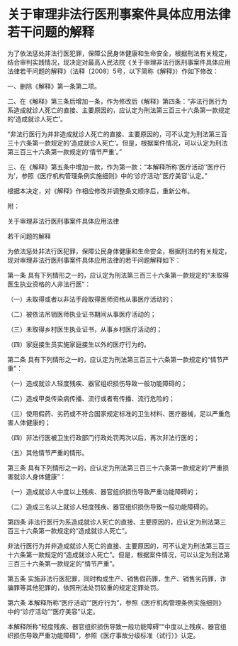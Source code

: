 # 关于审理非法行医刑事案件具体应用法律若干问题的解释

为了依法惩处非法行医犯罪，保障公民身体健康和生命安全，根据刑法有关规定，结合审判实践情况，现决定对最高人民法院《关于审理非法行医刑事案件具体应用法律若干问题的解释》（法释〔2008〕5号，以下简称《解释》）作如下修改：

一、删除《解释》第一条第二项。

二、在《解释》第三条后增加一条，作为修改后《解释》第四条：“非法行医行为系造成就诊人死亡的直接、主要原因的，应认定为刑法第三百三十六条第一款规定的‘造成就诊人死亡’。

“非法行医行为并非造成就诊人死亡的直接、主要原因的，可不认定为刑法第三百三十六条第一款规定的‘造成就诊人死亡’。但是，根据案件情况，可以认定为刑法第三百三十六条第一款规定的‘情节严重’。”

三、在《解释》第五条中增加一款，作为第一款：“本解释所称‘医疗活动’‘医疗行为’，参照《医疗机构管理条例实施细则》中的‘诊疗活动’‘医疗美容’认定。”

根据本决定，对《解释》作相应修改并调整条文顺序后，重新公布。

附：

关于审理非法行医刑事案件具体应用法律

若干问题的解释

为依法惩处非法行医犯罪，保障公民身体健康和生命安全，根据刑法的有关规定，现对审理非法行医刑事案件具体应用法律的若干问题解释如下：

第一条 具有下列情形之一的，应认定为刑法第三百三十六条第一款规定的“未取得医生执业资格的人非法行医”：

（一）未取得或者以非法手段取得医师资格从事医疗活动的；

（二）被依法吊销医师执业证书期间从事医疗活动的；

（三）未取得乡村医生执业证书，从事乡村医疗活动的；

（四）家庭接生员实施家庭接生以外的医疗行为的。

第二条 具有下列情形之一的，应认定为刑法第三百三十六条第一款规定的“情节严重”：

（一）造成就诊人轻度残疾、器官组织损伤导致一般功能障碍的；

（二）造成甲类传染病传播、流行或者有传播、流行危险的；

（三）使用假药、劣药或不符合国家规定标准的卫生材料、医疗器械，足以严重危害人体健康的；

（四）非法行医被卫生行政部门行政处罚两次以后，再次非法行医的；

（五）其他情节严重的情形。

第三条 具有下列情形之一的，应认定为刑法第三百三十六条第一款规定的“严重损害就诊人身体健康”：

（一）造成就诊人中度以上残疾、器官组织损伤导致严重功能障碍的；

（二）造成三名以上就诊人轻度残疾、器官组织损伤导致一般功能障碍的。

第四条 非法行医行为系造成就诊人死亡的直接、主要原因的，应认定为刑法第三百三十六条第一款规定的“造成就诊人死亡”。

非法行医行为并非造成就诊人死亡的直接、主要原因的，可不认定为刑法第三百三十六条第一款规定的“造成就诊人死亡”。但是，根据案件情况，可以认定为刑法第三百三十六条第一款规定的“情节严重”。

第五条 实施非法行医犯罪，同时构成生产、销售假药罪，生产、销售劣药罪，诈骗罪等其他犯罪的，依照刑法处罚较重的规定定罪处罚。

第六条 本解释所称“医疗活动”“医疗行为”，参照《医疗机构管理条例实施细则》中的“诊疗活动”“医疗美容”认定。

本解释所称“轻度残疾、器官组织损伤导致一般功能障碍”“中度以上残疾、器官组织损伤导致严重功能障碍”，参照《医疗事故分级标准（试行）》认定。
